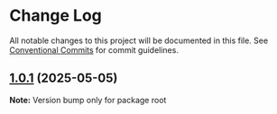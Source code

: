 # Change Log

All notable changes to this project will be documented in this file.
See [Conventional Commits](https://conventionalcommits.org) for commit guidelines.

## [1.0.1](https://github.com/saiteja-in/saral-toolkit/compare/v1.0.0...v1.0.1) (2025-05-05)

**Note:** Version bump only for package root
